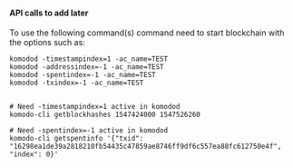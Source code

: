 


#### API calls to add later

To use the following command(s) command need to start blockchain with the options such as:

```
komodod -timestampindex=1 -ac_name=TEST
komodod -addressindex=-1 -ac_name=TEST
komodod -spentindex=-1 -ac_name=TEST
komodod -txindex=-1 -ac_name=TEST
```

```

# Need -timestampindex=1 active in komodod
komodo-cli getblockhashes 1547424000 1547526260

# Need -spentindex=-1 active in komodod
komodo-cli getspentinfo '{"txid": "16298ea1de39a2818210fb54435c47859ae8746ff9df6c557ea88fc612750e4f", "index": 0}'
```

